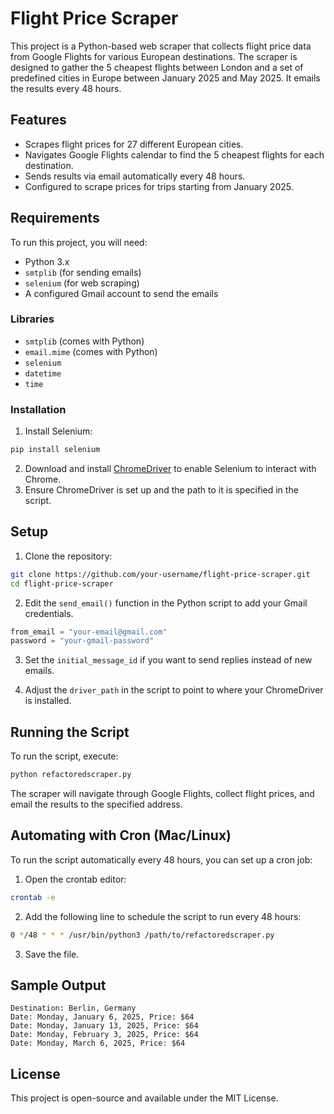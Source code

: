
# Flight Price Scraper

This project is a Python-based web scraper that collects flight price data from Google Flights for various European destinations. The scraper is designed to gather the 5 cheapest flights between London and a set of predefined cities in Europe between January 2025 and May 2025. It emails the results every 48 hours.

## Features

- Scrapes flight prices for 27 different European cities.
- Navigates Google Flights calendar to find the 5 cheapest flights for each destination.
- Sends results via email automatically every 48 hours.
- Configured to scrape prices for trips starting from January 2025.

## Requirements

To run this project, you will need:

- Python 3.x
- `smtplib` (for sending emails)
- `selenium` (for web scraping)
- A configured Gmail account to send the emails

### Libraries
- `smtplib` (comes with Python)
- `email.mime` (comes with Python)
- `selenium`
- `datetime`
- `time`

### Installation

1. Install Selenium:

```bash
pip install selenium
```

2. Download and install [ChromeDriver](https://sites.google.com/a/chromium.org/chromedriver/) to enable Selenium to interact with Chrome.
3. Ensure ChromeDriver is set up and the path to it is specified in the script.

## Setup

1. Clone the repository:

```bash
git clone https://github.com/your-username/flight-price-scraper.git
cd flight-price-scraper
```

2. Edit the `send_email()` function in the Python script to add your Gmail credentials.

```python
from_email = "your-email@gmail.com"
password = "your-gmail-password"
```

3. Set the `initial_message_id` if you want to send replies instead of new emails.
   
4. Adjust the `driver_path` in the script to point to where your ChromeDriver is installed.

## Running the Script

To run the script, execute:

```bash
python refactoredscraper.py
```

The scraper will navigate through Google Flights, collect flight prices, and email the results to the specified address.

## Automating with Cron (Mac/Linux)

To run the script automatically every 48 hours, you can set up a cron job:

1. Open the crontab editor:

```bash
crontab -e
```

2. Add the following line to schedule the script to run every 48 hours:

```bash
0 */48 * * * /usr/bin/python3 /path/to/refactoredscraper.py
```

3. Save the file.

## Sample Output

```plaintext
Destination: Berlin, Germany
Date: Monday, January 6, 2025, Price: $64
Date: Monday, January 13, 2025, Price: $64
Date: Monday, February 3, 2025, Price: $64
Date: Monday, March 6, 2025, Price: $64
```

## License

This project is open-source and available under the MIT License.
